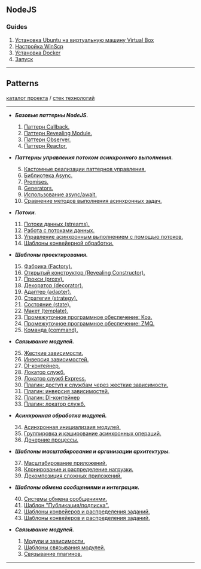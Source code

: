 ## NodeJS

### Guides

1. [Установка Ubuntu на виртуальную машину Virtual Box](https://github.com/LisShamenko/NodeJS-technology-stack/blob/master/NodeJSTechno/RM/Ubuntu.md)
2. [Настройка WinScp](https://github.com/LisShamenko/NodeJS-technology-stack/blob/master/NodeJSTechno/RM/WinSCP.md)
3. [Установка Docker](https://github.com/LisShamenko/NodeJS-technology-stack/blob/master/NodeJSTechno/RM/Install.md)
4. [Запуск](https://github.com/LisShamenko/NodeJS-technology-stack/blob/master/NodeJSTechno/RM/Run.md)
____

## Patterns

[каталог проекта](https://github.com/LisShamenko/NodeJS-technology-stack/tree/master/NodeJSTechno/Patterns) / [стек технологий](https://github.com/LisShamenko/NodeJS-technology-stack/blob/master/README.md)
____

* ___Базовые паттерны NodeJS.___

    1. [Паттерн Callback.](https://github.com/LisShamenko/NodeJS-technology-stack/blob/master/NodeJSTechno/Patterns/MainPatterns/patternCallback.js)
    2. [Паттерн Revealing Module.](https://github.com/LisShamenko/NodeJS-technology-stack/blob/master/NodeJSTechno/Patterns/MainPatterns/patternRevealingModule.js)
    3. [Паттерн Observer.](https://github.com/LisShamenko/NodeJS-technology-stack/blob/master/NodeJSTechno/Patterns/MainPatterns/patternObserver.js)
    4. [Паттерн Reactor.](https://github.com/LisShamenko/NodeJS-technology-stack/blob/master/NodeJSTechno/Patterns/MainPatterns/patternReactor.js)

* ___Паттерны управления потоком асинхронного выполнения.___

    5. [Кастомные реализации паттернов управления.](https://github.com/LisShamenko/NodeJS-technology-stack/blob/master/NodeJSTechno/Patterns/WоrkflоwPatterns/customVersion.js)
    6. [Библиотека Async.](https://github.com/LisShamenko/NodeJS-technology-stack/blob/master/NodeJSTechno/Patterns/WоrkflоwPatterns/asyncPackage.js)
    7. [Promises.](https://github.com/LisShamenko/NodeJS-technology-stack/blob/master/NodeJSTechno/Patterns/WоrkflоwPatterns/promises.js)
    8. [Generators.](https://github.com/LisShamenko/NodeJS-technology-stack/blob/master/NodeJSTechno/Patterns/WоrkflоwPatterns/generators.js)
    9. [Использование async/await.](https://github.com/LisShamenko/NodeJS-technology-stack/blob/master/NodeJSTechno/Patterns/WоrkflоwPatterns/useAsyncAwait.js)
    10. [Сравнение методов выполнения асинхронных задач.](https://github.com/LisShamenko/NodeJS-technology-stack/blob/master/NodeJSTechno/Patterns/WоrkflоwPatterns/comparison.js)

* ___Потоки.___

    11. [Потоки данных (streams).](https://github.com/LisShamenko/NodeJS-technology-stack/blob/master/NodeJSTechno/Patterns/DataStreams/beginningStreams.js)
    12. [Работа с потоками данных.](https://github.com/LisShamenko/NodeJS-technology-stack/blob/master/NodeJSTechno/Patterns/DataStreams/streams.js)
    13. [Управление асинхронным выполнением с помощью потоков.](https://github.com/LisShamenko/NodeJS-technology-stack/blob/master/NodeJSTechno/Patterns/DataStreams/asyncStreams.js)
    14. [Шаблоны конвейерной обработки.](https://github.com/LisShamenko/NodeJS-technology-stack/blob/master/NodeJSTechno/Patterns/DataStreams/pipelineTemplates.js)

* ___Шаблоны проектирования.___

    15. [Фабрика (Factory).](https://github.com/LisShamenko/NodeJS-technology-stack/blob/master/NodeJSTechno/Patterns/GoF/factory.js)
    16. [Открытый конструктор (Revealing Constructor).](https://github.com/LisShamenko/NodeJS-technology-stack/blob/master/NodeJSTechno/Patterns/GoF/revealingConstructor.js)
    17. [Прокси (proxy).](https://github.com/LisShamenko/NodeJS-technology-stack/blob/master/NodeJSTechno/Patterns/GoF/proxy.js)
    18. [Декоратор (decorator).](https://github.com/LisShamenko/NodeJS-technology-stack/blob/master/NodeJSTechno/Patterns/GoF/decorator.js)
    19. [Адаптер (adapter).](https://github.com/LisShamenko/NodeJS-technology-stack/blob/master/NodeJSTechno/Patterns/GoF/adapter.js)
    20. [Стратегия (strategy).](https://github.com/LisShamenko/NodeJS-technology-stack/blob/master/NodeJSTechno/Patterns/GoF/strategy.js)
    21. [Состояние (state).](https://github.com/LisShamenko/NodeJS-technology-stack/blob/master/NodeJSTechno/Patterns/GoF/state.js)
    22. [Макет (template).](https://github.com/LisShamenko/NodeJS-technology-stack/blob/master/NodeJSTechno/Patterns/GoF/template.js)
    23. [Промежуточное программное обеспечение: Koa.](https://github.com/LisShamenko/NodeJS-technology-stack/blob/master/NodeJSTechno/Patterns/GoF/middleware_koa.js)
    23. [Промежуточное программное обеспечение: ZMQ.](https://github.com/LisShamenko/NodeJS-technology-stack/blob/master/NodeJSTechno/Patterns/GoF/middleware_zmq.js)
    24. [Команда (command).](https://github.com/LisShamenko/NodeJS-technology-stack/blob/master/NodeJSTechno/Patterns/GoF/command.js)

* ___Связывание модулей.___

    25. [Жесткие зависимости.](https://github.com/LisShamenko/NodeJS-technology-stack/blob/master/NodeJSTechno/Patterns/LinkingModules/PureTemplates/hard_coded_dependency/app.js)
    26. [Инверсия зависимостей.](https://github.com/LisShamenko/NodeJS-technology-stack/blob/master/NodeJSTechno/Patterns/LinkingModules/PureTemplates/dependency_injection/app.js)
    27. [DI-контейнер.](https://github.com/LisShamenko/NodeJS-technology-stack/blob/master/NodeJSTechno/Patterns/LinkingModules/PureTemplates/di_container/app.js)
    28. [Локатор служб.](https://github.com/LisShamenko/NodeJS-technology-stack/blob/master/NodeJSTechno/Patterns/LinkingModules/PureTemplates/service_locator/app.js)
    29. [Локатор служб Express.](https://github.com/LisShamenko/NodeJS-technology-stack/blob/master/NodeJSTechno/Patterns/LinkingModules/PureTemplates/service_locator_express/app.js)
    30. [Плагин: доступ к службам через жесткие зависимости.](https://github.com/LisShamenko/NodeJS-technology-stack/blob/master/NodeJSTechno/Patterns/LinkingModules/PluginTemplates/hard_coded_dependency/app.js)
    31. [Плагин: инверсия зависимостей.](https://github.com/LisShamenko/NodeJS-technology-stack/blob/master/NodeJSTechno/Patterns/LinkingModules/PluginTemplates/dependency_injection/app.js)
    32. [Плагин: DI-контейнер](https://github.com/LisShamenko/NodeJS-technology-stack/blob/master/NodeJSTechno/Patterns/LinkingModules/PluginTemplates/di_container/app.js)
    33. [Плагин: локатор служб.](https://github.com/LisShamenko/NodeJS-technology-stack/blob/master/NodeJSTechno/Patterns/LinkingModules/PluginTemplates/service_locator/app.js)

* ___Асинхронная обработка модулей.___

    34. [Асинхронная инициализаия модулей.](https://github.com/LisShamenko/NodeJS-technology-stack/blob/master/NodeJSTechno/Patterns/AsynchronousPatternsAdditional/asyncInit.js)
    35. [Группировка и кэширование асинхронных операций.](https://github.com/LisShamenko/NodeJS-technology-stack/blob/master/NodeJSTechno/Patterns/AsynchronousPatternsAdditional/batchingCaching.js)
    36. [Дочерние процессы.](https://github.com/LisShamenko/NodeJS-technology-stack/blob/master/NodeJSTechno/Patterns/AsynchronousPatternsAdditional/cpuBound.js)

* ___Шаблоны масштабирования и организации архитектуры.___

    37. [Масштабирование приложений.](https://github.com/LisShamenko/NodeJS-technology-stack/blob/master/NodeJSTechno/Patterns/OrganizationPatterns/scalingApplications.js)
    38. [Клонирование и распределение нагрузки.](https://github.com/LisShamenko/NodeJS-technology-stack/blob/master/NodeJSTechno/Patterns/OrganizationPatterns/cloningLoadBalancing.js)
    39. [Декомпозиция сложных приложений.](https://github.com/LisShamenko/NodeJS-technology-stack/blob/master/NodeJSTechno/Patterns/OrganizationPatterns/decompositionComplex.js)

* ___Шаблоны обмена сообщениями и интеграции.___

    40. [Системы обмена сообщениями.](https://github.com/LisShamenko/NodeJS-technology-stack/blob/master/NodeJSTechno/Patterns/IntegrationPatterns/messagingSystems.js)
    41. [Шаблон "Публикация/подписка".](https://github.com/LisShamenko/NodeJS-technology-stack/blob/master/NodeJSTechno/Patterns/IntegrationPatterns/patternPublishSubscribe.js)
    42. [Шаблоны конвейеров и распределения заданий.](https://github.com/LisShamenko/NodeJS-technology-stack/blob/master/NodeJSTechno/Patterns/IntegrationPatterns/patternsPipeline.js)
    43. [Шаблоны конвейеров и распределения заданий.](https://github.com/LisShamenko/NodeJS-technology-stack/blob/master/NodeJSTechno/Patterns/IntegrationPatterns/patternsRequestResponse.js)

* ___Связывание модулей.___
    1. [Модули и зависимости.](https://github.com/LisShamenko/NodeJS-technology-stack/blob/master/NodeJSTechno/Patterns/LinkingModules/dependencies.js)
    2. [Шаблоны связывания модулей.](https://github.com/LisShamenko/NodeJS-technology-stack/blob/master/NodeJSTechno/Patterns/LinkingModules/pureTemplates.js)
    3. [Связывание плагинов.](https://github.com/LisShamenko/NodeJS-technology-stack/blob/master/NodeJSTechno/Patterns/LinkingModules/pluginTemplates.js)
____